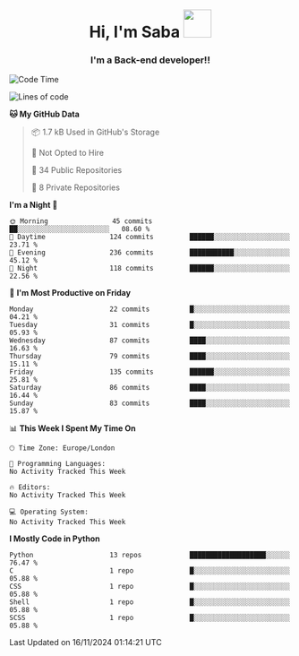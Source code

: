 <h1 align="center">Hi, I'm Saba <img src="https://media.giphy.com/media/EdB2g3VFDoKs57oe1w/giphy.gif" width="50"></h1>
<h3 align="center">I'm a Back-end developer!!</h3>

<!--START_SECTION:waka-->
![Code Time](http://img.shields.io/badge/Code%20Time-805%20hrs%207%20mins-blue)

![Lines of code](https://img.shields.io/badge/From%20Hello%20World%20I%27ve%20Written-94.8%20thousand%20lines%20of%20code-blue)

**🐱 My GitHub Data** 

> 📦 1.7 kB Used in GitHub's Storage 
 > 
> 🚫 Not Opted to Hire
 > 
> 📜 34 Public Repositories 
 > 
> 🔑 8 Private Repositories 
 > 
**I'm a Night 🦉** 

```text
🌞 Morning                45 commits          ██░░░░░░░░░░░░░░░░░░░░░░░   08.60 % 
🌆 Daytime                124 commits         ██████░░░░░░░░░░░░░░░░░░░   23.71 % 
🌃 Evening                236 commits         ███████████░░░░░░░░░░░░░░   45.12 % 
🌙 Night                  118 commits         ██████░░░░░░░░░░░░░░░░░░░   22.56 % 
```
📅 **I'm Most Productive on Friday** 

```text
Monday                   22 commits          █░░░░░░░░░░░░░░░░░░░░░░░░   04.21 % 
Tuesday                  31 commits          █░░░░░░░░░░░░░░░░░░░░░░░░   05.93 % 
Wednesday                87 commits          ████░░░░░░░░░░░░░░░░░░░░░   16.63 % 
Thursday                 79 commits          ████░░░░░░░░░░░░░░░░░░░░░   15.11 % 
Friday                   135 commits         ██████░░░░░░░░░░░░░░░░░░░   25.81 % 
Saturday                 86 commits          ████░░░░░░░░░░░░░░░░░░░░░   16.44 % 
Sunday                   83 commits          ████░░░░░░░░░░░░░░░░░░░░░   15.87 % 
```


📊 **This Week I Spent My Time On** 

```text
🕑︎ Time Zone: Europe/London

💬 Programming Languages: 
No Activity Tracked This Week

🔥 Editors: 
No Activity Tracked This Week

💻 Operating System: 
No Activity Tracked This Week
```

**I Mostly Code in Python** 

```text
Python                   13 repos            ███████████████████░░░░░░   76.47 % 
C                        1 repo              █░░░░░░░░░░░░░░░░░░░░░░░░   05.88 % 
CSS                      1 repo              █░░░░░░░░░░░░░░░░░░░░░░░░   05.88 % 
Shell                    1 repo              █░░░░░░░░░░░░░░░░░░░░░░░░   05.88 % 
SCSS                     1 repo              █░░░░░░░░░░░░░░░░░░░░░░░░   05.88 % 
```




 Last Updated on 16/11/2024 01:14:21 UTC
<!--END_SECTION:waka-->
